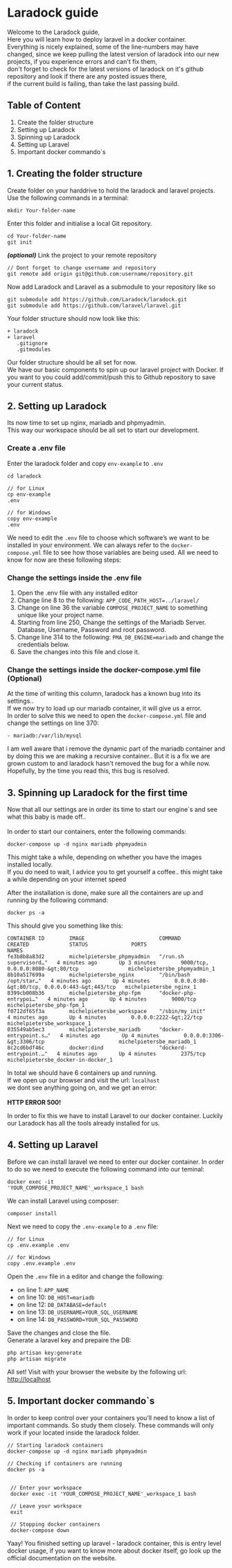 # Laradock guide
Welcome to the Laradock guide,<br>
Here you will learn how to deploy laravel in a docker container.<br/>
Everything is nicely explained, some of the line-numbers may have changed,  since we keep pulling the latest version
of laradock into our new projects, if you experience errors and can't fix them,<br/>don't forget to check for the latest versions 
of laradock on it's github repository and look if there are any posted issues there,<br/> if the current build is failing, than take 
the last passing build.


## Table of Content
1. Create the folder structure
1. Setting up Laradock
1. Spinning up Laradock
1. Setting up Laravel
1. Important docker commando`s



## 1. Creating the folder structure
Create folder on your harddrive to hold the laradock and laravel projects. <br>Use the following commands in a terminal:
````
mkdir Your-folder-name
````

Enter this folder and initialise a local Git repository.
````
cd Your-folder-name
git init
````

***(optional)*** Link the project to your remote repository
````
// Dont forget to change username and repository 
git remote add origin git@github.com:username/repository.git
````



Now add Laradock and Laravel as a submodule to your repository like so
````
git submodule add https://github.com/Laradock/laradock.git
git submodule add https://github.com/laravel/laravel.git
````



Your folder structure should now look like this:
````
+ laradock
+ laravel
   .gitignore
   .gitmodules
````


Our folder structure should be all set for now. 
<br>We have our basic components to spin up our laravel project with Docker. 
If you want to you could add/commit/push this to Github repository 
to save your current status.<br>



## 2. Setting up Laradock
Its now time to set up nginx, mariadb and phpmyadmin. 
<br>This way our workspace should be all set to start our development.



### Create a .env file
Enter the laradock folder and copy ``env-example`` to ``.env``



````
cd laradock

// for Linux
cp env-example 
.env

// for Windows
copy env-example 
.env
````



We need to edit the ``.env`` file to choose which software’s we want to be 
installed in your environment. 
We can always refer to the ``docker-compose.yml`` file to see how those variables are being used. 
All we need to know for now are these following steps:



### Change the settings inside the .env file
1. Open the .env file with any installed editor
1. Change line 8 to the following: ``APP_CODE_PATH_HOST=../laravel/``
1. Change on line 36 the variable ``COMPOSE_PROJECT_NAME`` to something unique like your project name.
1. Starting from line 250, Change the settings of the Mariadb Server. Database, Username, Password and root password.
1. Change line 314 to the following: ``PMA_DB_ENGINE=mariadb`` and change the credentials below.
1. Save the changes into this file and close it.</li></ol>



### Change the settings inside the docker-compose.yml file (Optional)
At the time of writing this column, laradock has a known bug into its settings..
<br>If we now try to load up our mariadb container, it will give us a error.
<br>In order to solve this we need to open the ``docker-compose.yml`` file and change the settings on line 370:

```` 
- mariadb:/var/lib/mysql
````



I am well aware that i remove the dynamic part of the mariadb container and 
by doing this we are making a recursive container.. 
But it is a fix we are grown custom to and laradock hasn't removed the bug for a while now.
<br>Hopefully, by the time you read this, this bug is resolved.



## 3. Spinning up Laradock for the first time
Now that all our settings are in order its time to start our engine`s and see what this baby is made off..
<br><br>In order to start our containers, enter the following commands:

````
docker-compose up -d nginx mariadb phpmyadmin
````



This might take a while, depending on whether you have the images installed locally.
<br>If you do need to wait, I advice you to get yourself a coffee.. this might take a while depending on your internet speed


After the installation is done, make sure all the containers are up and running by the following command:
````
docker ps -a
````


This should give you something like this:
````
CONTAINER ID        IMAGE                        COMMAND                  CREATED             STATUS              PORTS                                            NAMES
fe3b8b8a83d2        michelpietersbe_phpmyadmin   "/run.sh supervisord…"   4 minutes ago       Up 3 minutes        9000/tcp, 0.0.0.0:8080-&gt;80/tcp                michelpietersbe_phpmyadmin_1
8b10a517699a        michelpietersbe_nginx        "/bin/bash /opt/star…"   4 minutes ago       Up 4 minutes        0.0.0.0:80-&gt;80/tcp, 0.0.0.0:443-&gt;443/tcp   michelpietersbe_nginx_1
8399cb008b36        michelpietersbe_php-fpm      "docker-php-entrypoi…"   4 minutes ago       Up 4 minutes        9000/tcp                                         michelpietersbe_php-fpm_1
f0712df65f3a        michelpietersbe_workspace    "/sbin/my_init"          4 minutes ago       Up 4 minutes        0.0.0.0:2222-&gt;22/tcp                          michelpietersbe_workspace_1
035549ab5ec3        michelpietersbe_mariadb      "docker-entrypoint.s…"   4 minutes ago       Up 4 minutes        0.0.0.0:3306-&gt;3306/tcp                        michelpietersbe_mariadb_1
8c2cd6bdf46c        docker:dind                  "dockerd-entrypoint.…"   4 minutes ago       Up 4 minutes        2375/tcp                                         michelpietersbe_docker-in-docker_1
````



In total we should have 6 containers up and running.
<br>If we open up our browser and visit the url: ``localhost``
<br>we dont see anything going on, and we get an error:  
<br>**HTTP ERROR 500!**



In order to fix this we have to install Laravel to our docker container. 
Luckily our Laradock has all the tools already installed for us.



## 4. Setting up Laravel
Before we can install laravel we need to enter our docker container. 
In order to do so we need to execute the following command into our teminal:

````
docker exec -it
'YOUR_COMPOSE_PROJECT_NAME'_workspace_1 bash
````



We can install Laravel using composer:
````
composer install
````



Next we need to copy the ``.env-example`` to a ``.env`` file:
````
// for Linux
cp .env.example .env

// for Windows
copy .env.example .env
````



Open the ``.env`` file in a editor and change the following:



- on line 1: ``APP_NAME``
- on line 10: ``DB_HOST=mariadb``
- on line 12: ``DB_DATABASE=default``
- on line 13: ``DB_USERNAME=YOUR_SQL_USERNAME``
- on line 14: ``DB_PASSWORD=YOUR_SQL_PASSWORD``



Save the changes and close the file.
<br>Generate a laravel key and prepaire the DB:



````
php artisan key:generate 
php artisan migrate
````

All set! Visit with your browser the website by the following url: [http://localhost](http://localhost)



## 5. Important docker commando`s
In order to keep control over your containers you'll need to know a list of important commands. 
So study them closely. These commands will only work if your located inside the laradock folder.


````
// Starting laradock containers
docker-compose up -d nginx mariadb phpmyadmin

// Checking if containers are running
docker ps -a

 
 // Enter your workspace
 docker exec -it 'YOUR_COMPOSE_PROJECT_NAME'_workspace_1 bash 
 
 // Leave your workspace
 exit 
 
 // Stopping docker containers
 docker-compose down
 ````

Yaay! You finished setting up laravel - laradock container, this is entry level docker usage, 
if you want to know more about docker itself, go look up the official documentation on the website.


